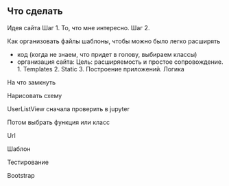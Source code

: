 ## Что сделать

Идея сайта
Шаг 1. То, что мне интересно.
Шаг 2. 

Как организовать файлы шаблоны, чтобы можно было легко расширять
- код (когда не знаем, что придет в голову, выбираем классы)
- организация сайта:
        Цель: расширяемость и простое сопровождение.
        1. Templates
        2. Static
        3. Построение приложений. Логика

На что замкнуть

Нарисовать схему

UserListView сначала проверить в jupyter

Потом выбрать функция или класс

Url

Шаблон

Тестирование

Bootstrap

